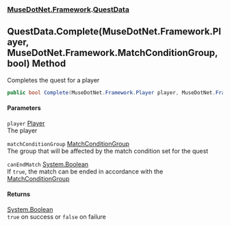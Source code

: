 ### [MuseDotNet.Framework](./MuseDotNet-Framework.md 'MuseDotNet.Framework').[QuestData](./QuestData.md 'MuseDotNet.Framework.QuestData')
## QuestData.Complete(MuseDotNet.Framework.Player, MuseDotNet.Framework.MatchConditionGroup, bool) Method
Completes the quest for a player  
```csharp
public bool Complete(MuseDotNet.Framework.Player player, MuseDotNet.Framework.MatchConditionGroup matchConditionGroup=MuseDotNet.Framework.MatchConditionGroup.None, bool canEndMatch=true);
```
#### Parameters
<a name='MuseDotNet-Framework-QuestData-Complete(MuseDotNet-Framework-Player_MuseDotNet-Framework-MatchConditionGroup_bool)-player'></a>
`player` [Player](./Player.md 'MuseDotNet.Framework.Player')  
The player  
  
<a name='MuseDotNet-Framework-QuestData-Complete(MuseDotNet-Framework-Player_MuseDotNet-Framework-MatchConditionGroup_bool)-matchConditionGroup'></a>
`matchConditionGroup` [MatchConditionGroup](./MatchConditionGroup.md 'MuseDotNet.Framework.MatchConditionGroup')  
The group that will be affected by the match condition set for the quest  
  
<a name='MuseDotNet-Framework-QuestData-Complete(MuseDotNet-Framework-Player_MuseDotNet-Framework-MatchConditionGroup_bool)-canEndMatch'></a>
`canEndMatch` [System.Boolean](https://docs.microsoft.com/en-us/dotnet/api/System.Boolean 'System.Boolean')  
If `true`, the match can be ended in accordance with the [MatchConditionGroup](./MatchConditionGroup.md 'MuseDotNet.Framework.MatchConditionGroup')  
  
#### Returns
[System.Boolean](https://docs.microsoft.com/en-us/dotnet/api/System.Boolean 'System.Boolean')  
`true` on success or `false` on failure  
